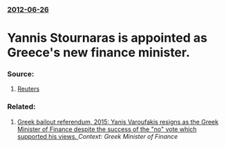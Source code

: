 ### [2012-06-26](/news/2012/06/26/index.md)

# Yannis Stournaras is appointed as Greece's new finance minister. 




### Source:

1. [Reuters](http://ca.reuters.com/article/topNews/idCABRE85M0AW20120626)

### Related:

1. [Greek bailout referendum, 2015: Yanis Varoufakis resigns as the Greek Minister of Finance despite the success of the "no" vote which supported his views. ](/news/2015/07/6/greek-bailout-referendum-2015-yanis-varoufakis-resigns-as-the-greek-minister-of-finance-despite-the-success-of-the-no-vote-which-support.md) _Context: Greek Minister of Finance_

